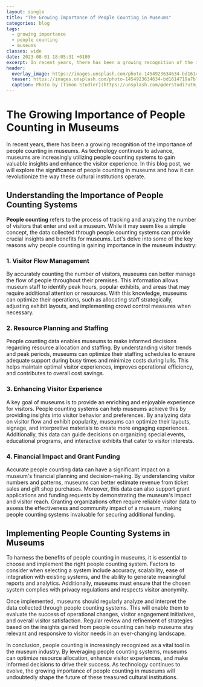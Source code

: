 ```yaml
---
layout: single
title: "The Growing Importance of People Counting in Museums"
categories: blog
tags:
  - growing importance
  - people counting
  - museums
classes: wide
date: 2023-08-01 18:05:31 +0100
excerpt: In recent years, there has been a growing recognition of the importance of people counting in museums.
header:
  overlay_image: https://images.unsplash.com/photo-1454923634634-bd1614719a7b?crop=entropy&cs=tinysrgb&fit=max&fm=jpg&ixid=M3w0Nzk0ODB8MHwxfHNlYXJjaHw0fHxncm93aW5nJTIwaW1wb3J0YW5jZSUyQyUyMHBlb3BsZSUyMGNvdW50aW5nJTJDJTIwbXVzZXVtc3xlbnwwfDB8fHwxNjkwOTA1OTI1fDA&ixlib=rb-4.0.3&q=80&w=1080
  teaser: https://images.unsplash.com/photo-1454923634634-bd1614719a7b?crop=entropy&cs=tinysrgb&fit=max&fm=jpg&ixid=M3w0Nzk0ODB8MHwxfHNlYXJjaHw0fHxncm93aW5nJTIwaW1wb3J0YW5jZSUyQyUyMHBlb3BsZSUyMGNvdW50aW5nJTJDJTIwbXVzZXVtc3xlbnwwfDB8fHwxNjkwOTA1OTI1fDA&ixlib=rb-4.0.3&q=80&w=400
  caption: Photo by [Timon Studler](https://unsplash.com/@derstudi?utm_source=peoplecounter&utm_medium=referral) on [Unsplash](https://unsplash.com/?utm_source=peoplecounter&utm_medium=referral)
---
```


# The Growing Importance of People Counting in Museums

In recent years, there has been a growing recognition of the importance of people counting in museums. As technology continues to advance, museums are increasingly utilizing people counting systems to gain valuable insights and enhance the visitor experience. In this blog post, we will explore the significance of people counting in museums and how it can revolutionize the way these cultural institutions operate.

## Understanding the Importance of People Counting Systems

**People counting** refers to the process of tracking and analyzing the number of visitors that enter and exit a museum. While it may seem like a simple concept, the data collected through people counting systems can provide crucial insights and benefits for museums. Let's delve into some of the key reasons why people counting is gaining importance in the museum industry:

### 1. Visitor Flow Management

By accurately counting the number of visitors, museums can better manage the flow of people throughout their premises. This information allows museum staff to identify peak hours, popular exhibits, and areas that may require additional attention or resources. With this knowledge, museums can optimize their operations, such as allocating staff strategically, adjusting exhibit layouts, and implementing crowd control measures when necessary.

### 2. Resource Planning and Staffing

People counting data enables museums to make informed decisions regarding resource allocation and staffing. By understanding visitor trends and peak periods, museums can optimize their staffing schedules to ensure adequate support during busy times and minimize costs during lulls. This helps maintain optimal visitor experiences, improves operational efficiency, and contributes to overall cost savings.

### 3. Enhancing Visitor Experience

A key goal of museums is to provide an enriching and enjoyable experience for visitors. People counting systems can help museums achieve this by providing insights into visitor behavior and preferences. By analyzing data on visitor flow and exhibit popularity, museums can optimize their layouts, signage, and interpretive materials to create more engaging experiences. Additionally, this data can guide decisions on organizing special events, educational programs, and interactive exhibits that cater to visitor interests.

### 4. Financial Impact and Grant Funding

Accurate people counting data can have a significant impact on a museum's financial planning and decision-making. By understanding visitor numbers and patterns, museums can better estimate revenue from ticket sales and gift shop purchases. Moreover, this data can also support grant applications and funding requests by demonstrating the museum's impact and visitor reach. Granting organizations often require reliable visitor data to assess the effectiveness and community impact of a museum, making people counting systems invaluable for securing additional funding.

## Implementing People Counting Systems in Museums

To harness the benefits of people counting in museums, it is essential to choose and implement the right people counting system. Factors to consider when selecting a system include accuracy, scalability, ease of integration with existing systems, and the ability to generate meaningful reports and analytics. Additionally, museums must ensure that the chosen system complies with privacy regulations and respects visitor anonymity.

Once implemented, museums should regularly analyze and interpret the data collected through people counting systems. This will enable them to evaluate the success of operational changes, visitor engagement initiatives, and overall visitor satisfaction. Regular review and refinement of strategies based on the insights gained from people counting can help museums stay relevant and responsive to visitor needs in an ever-changing landscape.

In conclusion, people counting is increasingly recognized as a vital tool in the museum industry. By leveraging people counting systems, museums can optimize resource allocation, enhance visitor experiences, and make informed decisions to drive their success. As technology continues to evolve, the growing importance of people counting in museums will undoubtedly shape the future of these treasured cultural institutions.